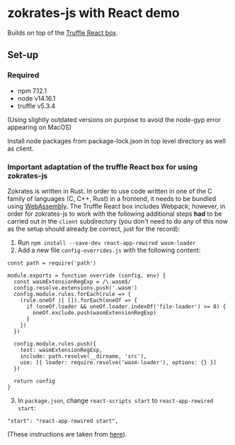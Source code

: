 
# zokrates-js with React demo

Builds on top of the [Truffle React box](https://www.trufflesuite.com/boxes/react).

## Set-up

### Required

- npm 7.12.1
- node v14.16.1
- truffle v5.3.4

(Using slightly outdated versions on purpose to avoid the node-gyp error appearing on MacOS)

Install node packages from package-lock.json in top level directory as well as client.

### Important adaptation of the truffle React box for using zokrates-js

Zokrates is written in Rust. In order to use code written in one of the C family of languages (C, C++, Rust) in a frontend, it needs to be bundled using [WebAssembly](https://developer.mozilla.org/en-US/docs/WebAssembly). The Truffle React box includes Webpack; however, in order for zokrates-js to work with the following additional steps **had** to be carried out in the `client` subdirectory (you don't need to do any of this now as the setup should already be correct, just for the record):

1) Run `npm install --save-dev react-app-rewired wasm-loader`
2) Add a new file `config-overrides.js` with the following content:

```
const path = require('path')

module.exports = function override (config, env) {
  const wasmExtensionRegExp = /\.wasm$/
  config.resolve.extensions.push('.wasm')
  config.module.rules.forEach(rule => {
    (rule.oneOf || []).forEach(oneOf => {
      if (oneOf.loader && oneOf.loader.indexOf('file-loader') >= 0) {
        oneOf.exclude.push(wasmExtensionRegExp)
      }
    })
  })

  config.module.rules.push({
    test: wasmExtensionRegExp,
    include: path.resolve(__dirname, 'src'),
    use: [{ loader: require.resolve('wasm-loader'), options: {} }]
  })

  return config
}
```
3. In `package.json`, change `react-scripts start` to `react-app-rewired start`:
```
"start": "react-app-rewired start",
````

(These instructions are taken from [here](https://github.com/matter-labs/zksync/issues/238)).

